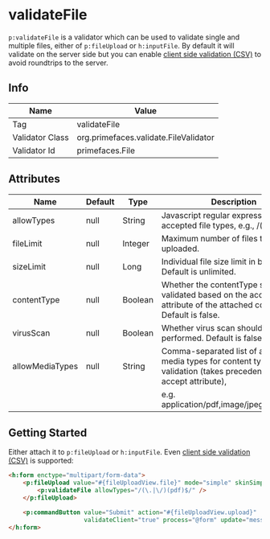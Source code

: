 # validateFile

`p:validateFile` is a validator which can be used to validate single and multiple files, either of `p:fileUpload` or `h:inputFile`.
By default it will validate on the server side but you can enable [client side validation (CSV)](/core/csv.md) to avoid roundtrips to the server.

## Info

| Name             | Value                                         |
|------------------|-----------------------------------------------|
| Tag              | validateFile                                  |
| Validator Class  | org.primefaces.validate.FileValidator         |
| Validator Id     | primefaces.File                               |

## Attributes

| Name            | Default | Type    | Description                                                                                                            |
|-----------------|---------|---------|------------------------------------------------------------------------------------------------------------------------|
| allowTypes      | null    | String  | Javascript regular expression for accepted file types, e.g., /(\.|\/)(gif|jpeg|jpg|png)$/                              |
| fileLimit       | null    | Integer | Maximum number of files to be uploaded.                                                                                |
| sizeLimit       | null    | Long    | Individual file size limit in bytes. Default is unlimited.                                                             |
| contentType     | null    | Boolean | Whether the contentType should be validated based on the accept attribute of the attached component. Default is false. |
| virusScan       | null    | Boolean | Whether virus scan should be performed. Default is false.                                                              |
| allowMediaTypes | null    | String  | Comma-separated list of allowed media types for content type validation (takes precedence over the accept attribute),  |
|                 |         |         | e.g. application/pdf,image/jpeg,image/png                                                                              |

## Getting Started
Either attach it to `p:fileUpload` or `h:inputFile`. Even [client side validation (CSV)](/core/csv.md) is supported:

```html
<h:form enctype="multipart/form-data">
    <p:fileUpload value="#{fileUploadView.file}" mode="simple" skinSimple="true">
        <p:validateFile allowTypes="/(\.|\/)(pdf)$/" />
    </p:fileUpload>

    <p:commandButton value="Submit" action="#{fileUploadView.upload}"
                     validateClient="true" process="@form" update="messages"/>
</h:form>
```
